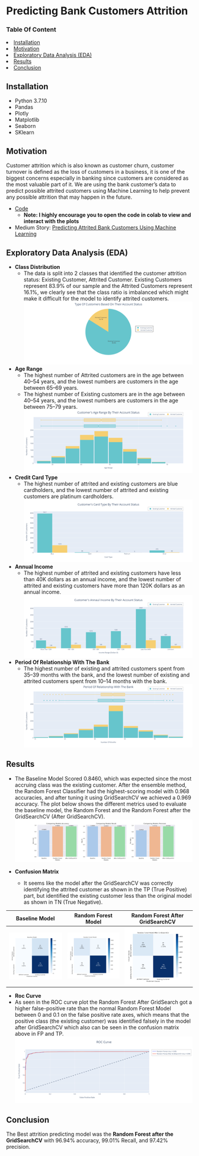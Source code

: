 # Predicting Bank Customers Attrition 
### Table Of Content 
<li><a href="#Installation">Installation</a></li>
<li><a href="#Motivation">Motivation</a></li>
<li><a href="#EDA">Exploratory Data Analysis (EDA)</a></li>
<li><a href="#Results">Results</a></li> 
<li><a href="#Conclusion">Conclusion</a></li>

<a id='Installation'></a>
## Installation
* Python 3.7.10
* Pandas
* Plotly
* Matplotlib
* Seaborn
* SKlearn

<a id='Motivation'></a>
## Motivation
Customer attrition which is also known as customer churn, customer turnover is defined as the loss of customers in a business, it is one of the biggest concerns especially in banking since customers are considered as the most valuable part of it.
We are using the bank customer’s data to predict possible attrited customers using Machine Learning to help prevent any possible attrition that may happen in the future.
* [Code](https://github.com/Nadda1004/SDA_DSB_Predicting_Bank_Customer_Attrition/blob/main/Predicting_Bank_Customer_Attrition.ipynb) 
  * **Note: I highly encourage you to open the code in colab to view and interact with the plots**
* Medium Story: [Predicting Attrited Bank Customers Using Machine Learning](https://nadda1004.medium.com/predicting-attrited-bank-customers-using-machine-learning-33a1c3042c6a)

<a id='EDA'></a>
## Exploratory Data Analysis (EDA)
* **Class Distribution**
  * The data is split into 2 classes that identified the customer attrition status: Existing Customer, Attrited Customer. Existing Customers represent 83.9% of our sample and the Attrited Customers represent 16.1%, we clearly see that the class ratio is imbalanced which might make it difficult for the model to identify attrited customers.
  ![Class Distribution](https://github.com/Nadda1004/SDA_DSB_Predicting_Bank_Customer_Attrition/blob/main/Images/class.png)
* **Age Range**
  * The highest number of Attrited customers are in the age between 40–54 years, and the lowest numbers are customers in the age between 65–69 years.
  * The highest number of Existing customers are in the age between 40–54 years, and the lowest numbers are customers in the age between 75–79 years.
  ![age](https://github.com/Nadda1004/SDA_DSB_Predicting_Bank_Customer_Attrition/blob/main/Images/age.png)
* **Credit Card Type**
  *  The highest number of attrited and existing customers are blue cardholders, and the lowest number of attrited and existing customers are platinum cardholders.
  ![credit card level](https://github.com/Nadda1004/SDA_DSB_Predicting_Bank_Customer_Attrition/blob/main/Images/card.png)
* **Annual Income**
  * The highest number of attrited and existing customers have less than 40K dollars as an annual income, and the lowest number of attrited and existing customers have more than 120K dollars as an annual income.
  ![Annual Income](https://github.com/Nadda1004/SDA_DSB_Predicting_Bank_Customer_Attrition/blob/main/Images/annaul_income.png)
* **Period Of Relationship With The Bank**
  * The highest number of existing and attrited customers spent from 35–39 months with the bank, and the lowest number of existing and attrited customers spent from 10–14 months with the bank.
  ![relationship](https://github.com/Nadda1004/SDA_DSB_Predicting_Bank_Customer_Attrition/blob/main/Images/relationship.png)

<a id='Results'></a>
## Results 
  * The Baseline Model Scored 0.8460, which was expected since the most accruing class was the existing customer. After the ensemble method, the Random Forest Classifier had the highest-scoring model with 0.968 accuracies, and after tuning it using GridSearchCV we achieved a 0.969 accuracy. The plot below shows the different metrics used to evaluate the baseline model, the Random Forest and the Random Forest after the GridSearchCV (After GridSearchCV).
![comparing models](https://github.com/Nadda1004/SDA_DSB_Predicting_Bank_Customer_Attrition/blob/main/Images/comp.png)

* **Confusion Matrix**
  * It seems like the model after the GridSearchCV was correctly identifying the attrited customer as shown in the TP (True Positive) part, but identified the existing customer less than the original model as shown in TN (True Negative).

Baseline Model             |Random Forest Model             |Random Forest After GridSearchCV             
:-------------------------:|:-------------------------:|:-------------------------:
![confusion matrix baseline](https://github.com/Nadda1004/SDA_DSB_Predicting_Bank_Customer_Attrition/blob/main/Images/cf_baseline.png)  |  ![confusion matrix random forest](https://github.com/Nadda1004/SDA_DSB_Predicting_Bank_Customer_Attrition/blob/main/Images/cf_rf.png)  |  ![confusion matrix random forest after grid](https://github.com/Nadda1004/SDA_DSB_Predicting_Bank_Customer_Attrition/blob/main/Images/cf_rf_g.png)

* **Roc Curve**
* As seen in the ROC curve plot the Random Forest After GridSearch got a higher false-positive rate than the normal Random Forest Model between 0 and 0.1 on the false positive rate axes, which means that the positive class (the existing customer) was identified falsely in the model after GridSearchCV which also can be seen in the confusion matrix above in FP and TP.
![roc](https://github.com/Nadda1004/SDA_DSB_Predicting_Bank_Customer_Attrition/blob/main/Images/roc.png)

<a id='Conclusion'></a>
## Conclusion 
The Best attrition predicting model was the **Random Forest after the GridSearchCV** with 96.94% accuracy, 99.01% Recall, and 97.42% precision.
